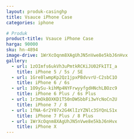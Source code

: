 ```yaml
---
layout: produk-casinghp
title: Vsauce iPhone Case
categories: iphone

# Produk
product-title: Vsauce iPhone Case
harga: 90000
sku: hn-4894
image-drive: 1WrXcOqnm8XAgUhJN5nVwe8e5kbJ6nHvx
gallery:
  - url: 1zOImfs6ukVh3uPmtkRCKiJU02FkITI_a
    title: iPhone 5 / 5s / SE
  - url: 1Gre8lwmpKp2Qz1jpxPBdvvrU-C2sbC1O
    title: iPhone 6 / 6s
  - url: 1O9ySu-kihMp4NYFrwyyfgdHNchLBOzc9
    title: iPhone 6 Plus / 6s Plus
  - url: 1r3mOkBOXKD1T50nDWSbbFi3wYcNoCn2U
    title: iPhone 7 / 8
  - url: 1fNA-6r2Y07x2G4KlIzYZNlc3SYQnLS1x
    title: iPhone 7 Plus / 8 Plus
  - url: 1WrXcOqnm8XAgUhJN5nVwe8e5kbJ6nHvx
    title: iPhone X
---
```

